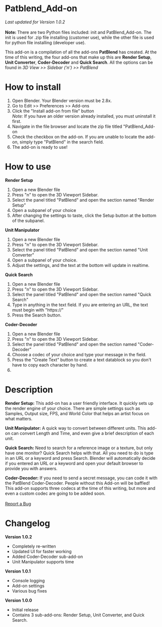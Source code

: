 # Patblend_Add-on
<i>Last updated for Version 1.0.2</i><br><br>
<b>Note: </b>There are two Python files included: init and PatBlend_Add-on. The init is used for .zip file installing (customer use), while the other file is used for python file installing (developer use).<br>

This add-on is a compilation of all the add-ons <b>PatBlend</b> has created. 
At the time of this writing, the four add-ons that make up this are <b>Render Setup</b>, <b>Unit Converter</b>, <b>Coder-Decoder</b> and <b>Quick Search</b>. 
All the options can be found in <i>3D View >> Sidebar ('n') >> PatBlend</i>


<h1>How to install</h1>
<ol>
  <li>Open Blender. Your Blender version must be 2.8x.</li>
  <li>Go to Edit >> Preferences >> Add-ons</li>
  <li>Click the "Install add-on from file" button<br><i>Note:</i> If you have an older version already installed, you must uninstall it first.</li>
  <li>Navigate in the file browser and locate the zip file titled "PatBlend_Add-on</li>
  <li>Check the checkbox on the add-on. If you are unable to locate the add-on, simply type "PatBlend" in the search field.</li>
  <li>The add-on is ready to use!</li>
</ol>


<h1>How to use</h1>
<b>Render Setup</b>
<ol>
  <li>Open a new Blender file</li>
  <li>Press "n" to open the 3D Viewport Sidebar.</li>
  <li>Select the panel titled "PatBlend" and open the section named "Render Setup"</li>
  <li>Open a subpanel of your choice</li>
  <li>After changing the settings to taste, click the Setup button at the bottom of the subpanel.</li>
</ol>

<b>Unit Manipulator</b>
<ol>
  <li>Open a new Blender file</li>
  <li>Press "n" to open the 3D Viewport Sidebar.</li>
  <li>Select the panel titled "PatBlend" and open the section named "Unit Converter"</li>
  <li>Open a subpanel of your choice.</li>
  <li>Adjust the settings, and the text at the bottom will update in realtime.</li>
</ol>

<b>Quick Search</b>
<ol>
  <li>Open a new Blender file</li>
  <li>Press "n" to open the 3D Viewport Sidebar.</li>
  <li>Select the panel titled "PatBlend" and open the section named "Quick Search"</li>
  <li>Type in anything in the text field. If you are entering an URL, the text must begin with "https://"</li>
  <li>Press the Search button.</li>
</ol>

<b>Coder-Decoder</b>
<ol>
  <li>Open a new Blender file</li>
  <li>Press "n" to open the 3D Viewport Sidebar.</li>
  <li>Select the panel titled "PatBlend" and open the section named "Coder-Decoder"</li>
  <li>Choose a codec of your choice and type your message in the field.</li>
  <li>Press the "Create Text" button to create a text datablock so you don't have to copy each character by hand.<li>
</ol>

<h1>Description</h1>

<b>Render Setup:</b>
This add-on has a user friendly interface. It quickly sets up the render engine of your choice. There are simple settings such as Samples, Output size, FPS, and World Color that helps an artist focus on what matters.

<b>Unit Manipulator:</b>
A quick way to convert between different units. This add-on can convert Length and Time, and even give a brief description of each unit.

<b>Quick Search:</b>
Need to search for a reference image or a texture, but only have one monitor? Quick Search helps with that. All you need to do is type in an URL or a keyword and press Search. Blender will automatically decide if you entered an URL or a keyword and open your default browser to provide you with answers.

<b>Coder-Decoder:</b>
If you need to send a secret message, you can code it with the PatBlend Coder-Decoder. People without this Add-on will be baffled! This add-on supports three codecs at the time of this writing, but more and even a custom codec are going to be added soon.
<br>
<br>
<a href = "https://forms.gle/rGULhrpfpCta7CWj9">Report a Bug</a>
<br>

<h1>Changelog</h1>

<b>Version 1.0.2</b>
<ul>
  <li>Completely re-written</li>
  <li>Updated UI for faster working</li>
  <li>Added Coder-Decoder sub-add-on</li>
  <li>Unit Manipulator supports time</li>
</ul>

<b>Version 1.0.1</b>
<ul>
  <li>Console logging</li>
  <li>Add-on settings</li>
  <li>Various bug fixes</li>
</ul>

<b>Version 1.0.0</b>
<ul>
  <li>Initial release</li>
  <li>Contains 3 sub-add-ons: Render Setup, Unit Converter, and Quick Search.</li>
</ul>